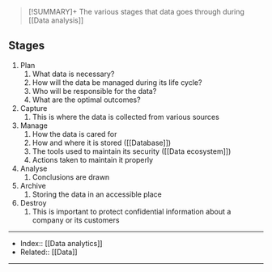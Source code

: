 > [!SUMMARY]+
> The various stages that data goes through during [[Data analysis]] 

## Stages
1. Plan
	1. What data is necessary?
	2. How will the data be managed during its life cycle?
	3. Who will be responsible for the data?
	4. What are the optimal outcomes?
2. Capture
	1. This is where the data is collected from various sources
3. Manage
	1. How the data is cared for
	2. How and where it is stored ([[Database]])
	3. The tools used to maintain its security ([[Data ecosystem]])
	4. Actions taken to maintain it properly
4. Analyse
	1. Conclusions are drawn
5. Archive
	1. Storing the data in an accessible place
6. Destroy
	1. This is important to protect confidential information about a company or its customers

---
- Index:: [[Data analytics]] 
- Related:: [[Data]]
---